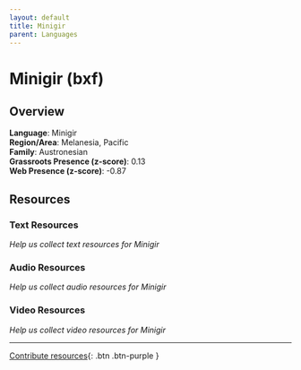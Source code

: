 ```yaml
---
layout: default
title: Minigir
parent: Languages
---
```


# Minigir (bxf)

## Overview

**Language**: Minigir  
**Region/Area**: Melanesia, Pacific  
**Family**: Austronesian  
**Grassroots Presence (z-score)**: 0.13  
**Web Presence (z-score)**: -0.87  

## Resources

### Text Resources
*Help us collect text resources for Minigir*

### Audio Resources
*Help us collect audio resources for Minigir*

### Video Resources
*Help us collect video resources for Minigir*

---

[Contribute resources](https://forms.office.com/e/1SfLJx3u1r){: .btn .btn-purple }
